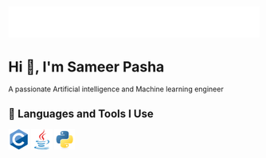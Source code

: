 <!-- Animated Name SVG -->
<p align="center">
  <img src="https://raw.githubusercontent.com/sameerpashaaa/sameerpashaaa/main/name.svg" alt="Sameer Pasha" />
</p>

<h1>Hi 👋, I'm Sameer Pasha</h1>
<p>A passionate Artificial intelligence and Machine learning engineer</p>

<h2>🚀 Languages and Tools I Use</h2>
<!-- rest of your content below remains unchanged -->
<p>
  <a target="_blank" href="https://raw.githubusercontent.com/devicons/devicon/master/icons/c/c-original.svg" style="display: inline-block;"><img src="https://raw.githubusercontent.com/devicons/devicon/master/icons/c/c-original.svg" alt="c" width="42" height="42" /></a>
  <a target="_blank" href="https://raw.githubusercontent.com/devicons/devicon/master/icons/java/java-original.svg" style="display: inline-block;"><img src="https://raw.githubusercontent.com/devicons/devicon/master/icons/java/java-original.svg" alt="java" width="42" height="42" /></a>
  <a target="_blank" href="https://raw.githubusercontent.com/devicons/devicon/master/icons/python/python-original.svg" style="display: inline-block;"><img src="https://raw.githubusercontent.com/devicons/devicon/master/icons/python/python-original.svg" alt="python" width="42" height="42" /></a>
  <!-- ... your other icons ... -->
</p>

<!-- Remaining sections remain unchanged -->
